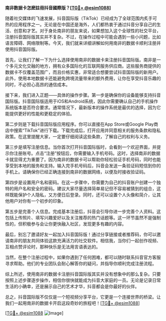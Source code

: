 **南非数据卡怎麽註冊抖音國際版？[[TG💪+ @esim1088](https://t.me/s/esim1088)]**

随着社交媒体的飞速发展，抖音国际版（TikTok）已经成为了全球范围内炙手可热的应用程序之一。无论是在中国还是海外，人们都热衷于通过抖音分享自己的生活、创意和才艺。对于身处南非的朋友来说，如果想加入这个全球性的社交平台，注册抖音国际版其实并不复杂。不过，在操作过程中可能会遇到一些小问题，比如语言障碍、网络限制等。今天，我们就来详细讲解如何用南非的数据卡顺利注册并使用抖音国际版。

首先，让我们了解一下为什么选择使用南非的数据卡来注册抖音国际版。南非是一个多元文化交融的地方，拥有众多国际化的互联网服务供应商。这些服务商提供的数据卡不仅覆盖范围广，而且价格实惠，非常适合想要尝试抖音国际版的新用户。此外，使用本地数据卡还能避免跨境流量带来的额外费用，让你在享受抖音乐趣的同时，不必担心高昂的通信成本。

接下来，我们进入正题——具体的操作步骤。第一步是确保你的设备能够支持抖音国际版。抖音国际版适用于iOS和Android系统，因此你需要确认自己的手机操作系统版本是否符合要求。通常情况下，最新版本的操作系统是最优的选择，因为它能提供更好的性能和更稳定的体验。

第二步则是下载抖音国际版应用程序。你可以直接在App Store或Google Play商店中搜索“TikTok”进行下载。下载完成后，打开应用并同意相关的服务条款和隐私政策。在这里提醒大家，一定要仔细阅读这些条款，了解自己的权利与义务。

第三步是填写注册信息。当你首次打开抖音国际版时，会看到一个欢迎界面，并提示你注册账号。点击“注册”按钮后，你需要输入手机号码。这时，选择南非的数据卡就显得尤为重要了。因为南非的数据卡可以帮助你轻松验证手机号码，同时也能享受到本地的服务和支持。输入完手机号码后，抖音会发送一条验证码短信到你的手机上。请确保你已经正确连接到南非的数据网络，以便及时接收验证码。

第四步是设置用户名和密码。在这一步骤中，你需要为自己的抖音账户创建一个独特的用户名和安全的密码。建议大家尽量选择简单易记但不容易被猜到的组合，这样既能保护个人隐私，又方便日后登录。同时，还可以设置个人头像和简介，让其他用户对你有一个初步的印象。

第五步是完善个人信息。完成基本注册后，抖音会引导你进一步完善个人资料。这包括上传照片、填写兴趣爱好以及关注推荐的热门话题等。这一环节虽然不是强制性的，但积极参与会让你更快融入社区，发现更多有趣的内容。

最后，别忘了邀请好友一起加入抖音国际版！通过分享链接或者推荐码，你可以邀请南非的朋友共同体验这款充满活力的社交软件。相信我，当你们一起创作视频、互相点赞评论时，那种快乐是无法用言语表达的。

当然，在整个注册过程中，如果你遇到了任何困难，都可以随时联系抖音官方客服寻求帮助。他们的专业团队会耐心解答你的疑问，并指导你顺利完成注册流程。

综上所述，使用南非的数据卡注册抖音国际版其实并没有想象中的那么复杂。只要按照上述步骤逐步操作，相信你很快就能成为抖音大家庭的一员。无论是记录日常生活的小确幸，还是展示自己的艺术才华，抖音都会是你最好的伙伴。

总之，抖音国际版不仅仅是一个短视频分享平台，它更是一个连接世界的桥梁。让我们一起用南非的数据卡开启这段奇妙的旅程吧！[[TG💪+ @esim1088](https://t.me/s/esim1088)]

[[TG💪+ @esim1088](https://t.me/s/esim1088) ![Image](https://i.postimg.cc/4NQfJmqS/Snipaste-2025-05-13-00-14-12.png)]